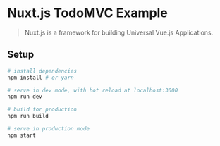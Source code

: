 # Nuxt.js TodoMVC Example

> Nuxt.js is a framework for building Universal Vue.js Applications.

## Setup

```bash
# install dependencies
npm install # or yarn

# serve in dev mode, with hot reload at localhost:3000
npm run dev

# build for production
npm run build

# serve in production mode
npm start
```
